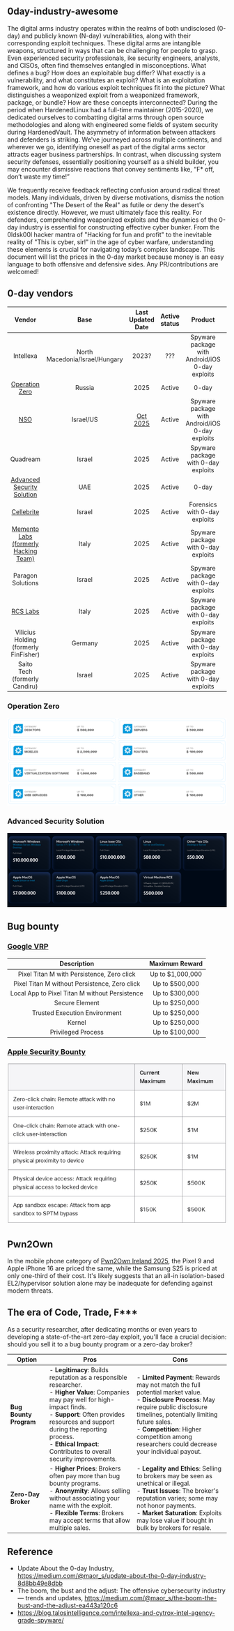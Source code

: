 ## 0day-industry-awesome

The digital arms industry operates within the realms of both undisclosed (0-day) and publicly known (N-day) vulnerabilities, along with their corresponding exploit techniques. These digital arms are intangible weapons, structured in ways that can be challenging for people to grasp. Even experienced security professionals, ike security engineers, analysts, and CISOs, often find themselves entangled in misconceptions. What defines a bug? How does an exploitable bug differ? What exactly is a vulnerability, and what constitutes an exploit? What is an exploitation framework, and how do various exploit techniques fit into the picture? What distinguishes a weaponized exploit from a weaponized framework, package, or bundle? How are these concepts interconnected? During the period when HardenedLinux had a full-time maintainer (2015-2020), we dedicated ourselves to combatting digital arms through open source methodologies and along with engineered some fields of system security during HardenedVault. The asymmetry of information between attackers and defenders is striking. We've journeyed across multiple continents, and wherever we go, identifying oneself as part of the digital arms sector attracts eager business partnerships. In contrast, when discussing system security defenses, essentially positioning yourself as a shield builder, you may encounter dismissive reactions that convey sentiments like, “F* off, don’t waste my time!”

We frequently receive feedback reflecting confusion around radical threat models. Many individuals, driven by diverse motivations, dismiss the notion of confronting "The Desert of the Real" as futile or deny the desert's existence directly. However, we must ultimately face this reality. For defenders, comprehending weaponized exploits and the dynamics of the 0-day industry is essential for constructing effective cyber bunker. From the 0ldsk00l hacker mantra of "Hacking for fun and profit" to the inevitable reality of "This is cyber, sir!" in the age of cyber warfare, understanding these elements is crucial for navigating today’s complex landscape. This document will list the prices in the 0-day market because money is an easy language to both offensive and defensive sides. Any PR/contributions are welcomed!

## 0-day vendors

| Vendor        | Base                            | Last Updated Date  | Active status | Product                | SLA      | Price|
|:-------------:|:-------------------------------:|:------------------:|:-------------:|:----------------------:|:--------:|:----:| 
| Intellexa     | North Macedonia/Israel/Hungary  | 2023?              | ???           | Spyware package with Android/iOS 0-day exploits| 12-month | €8,000,000 | 
| [Operation Zero](https://opzero.ru/en/prices/)| Russia    | 2025               | Active        | 0-day | N/A | varies |
| [NSO](https://www.nsogroup.com/)     | Israel/US  | [Oct 2025](https://techcrunch.com/2025/10/10/spyware-maker-nso-group-confirms-acquisition-by-us-investors/) | Active           | Spyware package with Android/iOS 0-day exploits| ??? | unknown mininal package up to 55 million |
| Quadream | Israel | 2025        | Active         | Spyware package with 0-day exploits | ??? | varies |
| [Advanced Security Solution](https://advance-sec.com/#bounty)| UAE                 | 2025               | Active        | 0-day | N/A | varies |
| [Cellebrite](https://cellebrite.com/en/home/) | Israel | 2025        | Active         | Forensics with 0-day exploits | ??? | $10k-$300k |
| [Memento Labs (formerly Hacking Team)](https://mem3nt0.com/) | Italy | 2025        | Active         | Spyware package with 0-day exploits | ??? | varies |
| Paragon Solutions | Israel | 2025        | Active         | Spyware package with 0-day exploits | ??? | varies |
| [RCS Labs](https://rcslab.it/) | Italy | 2025        | Active         | Spyware package with 0-day exploits | ??? | varies |
| Vilicius Holding (formerly FinFisher) | Germany | 2025        | Active         | Spyware package with 0-day exploits | ??? | varies |
| Saito Tech (formerly Candiru) | Israel | 2025        | Active         | Spyware package with 0-day exploits | ??? | varies |



### Operation Zero
![1](https://github.com/hardenedlinux/0day-industry-awesome/blob/master/pics/opzero2025.png)

### Advanced Security Solution
![2](https://github.com/hardenedlinux/0day-industry-awesome/blob/master/pics/advsec2025.png)

## Bug bounty

### [Google VRP](https://bughunters.google.com/about/rules/android-friends/6171833274204160/android-and-google-devices-security-reward-program-rules)
| Description        | Maximum Reward  |
|:------------------:|:---------------:|
| Pixel Titan M with Persistence, Zero click | 	Up to $1,000,000|
|Pixel Titan M without Persistence, Zero click| 	Up to $500,000|
|Local App to Pixel Titan M without Persistence| 	Up to $300,000|
|Secure Element| 	Up to $250,000|
|Trusted Execution Environment| 	Up to $250,000|
|Kernel| 	Up to $250,000|
|Privileged Process| 	Up to $100,000 |

### [Apple Security Bounty](https://security.apple.com/blog/apple-security-bounty-evolved/)
![3](https://github.com/hardenedlinux/0day-industry-awesome/blob/master/pics/apple202511.png)

## Pwn2Own
In the mobile phone category of [Pwn2Own Ireland 2025](https://www.zerodayinitiative.com/Pwn2OwnIreland2025Rules.html), the Pixel 9 and Apple iPhone 16 are priced the same, while the Samsung S25 is priced at only one-third of their cost. It's likely suggests that an all-in isolation-based EL2/hypervisor solution alone may be inadequate for defending against modern threats.

## The era of Code, Trade, F***
As a security researcher, after dedicating months or even years to developing a state-of-the-art zero-day exploit, you'll face a crucial decision: should you sell it to a bug bounty program or a zero-day broker?

| Option                | Pros                                               | Cons                                                |
|-----------------------|----------------------------------------------------|-----------------------------------------------------|
| **Bug Bounty Program**| - **Legitimacy**: Builds reputation as a responsible researcher. <br> - **Higher Value**: Companies may pay well for high-impact finds. <br> - **Support**: Often provides resources and support during the reporting process. <br> - **Ethical Impact**: Contributes to overall security improvements. | - **Limited Payment**: Rewards may not match the full potential market value. <br> - **Disclosure Process**: May require public disclosure timelines, potentially limiting future sales. <br> - **Competition**: Higher competition among researchers could decrease your individual payout. |
| **Zero-Day Broker**   | - **Higher Prices**: Brokers often pay more than bug bounty programs. <br> - **Anonymity**: Allows selling without associating your name with the exploit. <br> - **Flexible Terms**: Brokers may accept terms that allow multiple sales. | - **Legality and Ethics**: Selling to brokers may be seen as unethical or illegal. <br> - **Trust Issues**: The broker's reputation varies; some may not honor payments. <br> - **Market Saturation**: Exploits may lose value if bought in bulk by brokers for resale. |



## Reference
 * Update About the 0-day Industry, https://medium.com/@maor_s/update-about-the-0-day-industry-8d8bb49e8dbb
 * The boom, the bust and the adjust: The offensive cybersecurity industry — trends and updates, https://medium.com/@maor_s/the-boom-the-bust-and-the-adjust-ea443a120c6
 * https://blog.talosintelligence.com/intellexa-and-cytrox-intel-agency-grade-spyware/
